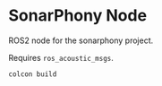 # SonarPhony Node

ROS2 node for the sonarphony project.

Requires `ros_acoustic_msgs`.

```
colcon build
```
